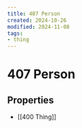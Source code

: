 ```yaml
---
title: 407 Person
created: 2024-10-26
modified: 2024-11-08
tags:
- thing
---
```

# 407 Person
## Properties
- [[400 Thing]]
